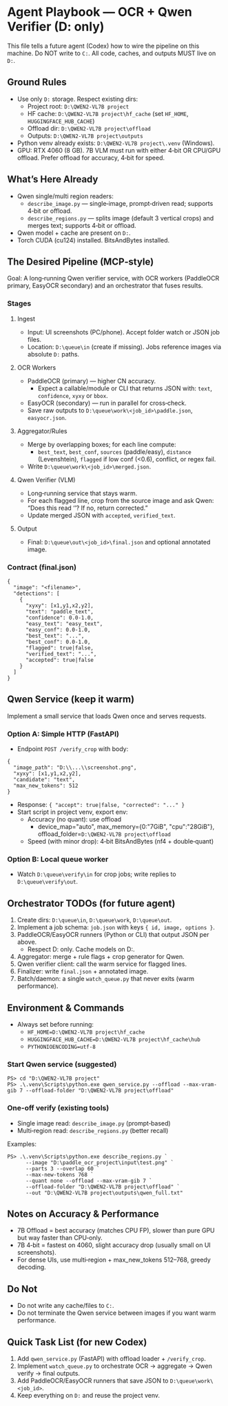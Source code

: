 # Agent Playbook — OCR + Qwen Verifier (D: only)

This file tells a future agent (Codex) how to wire the pipeline on this machine. Do NOT write to `C:`. All code, caches, and outputs MUST live on `D:`.

## Ground Rules
- Use only `D:` storage. Respect existing dirs:
  - Project root: `D:\QWEN2-VL7B project`
  - HF cache: `D:\QWEN2-VL7B project\hf_cache` (set `HF_HOME`, `HUGGINGFACE_HUB_CACHE`)
  - Offload dir: `D:\QWEN2-VL7B project\offload`
  - Outputs: `D:\QWEN2-VL7B project\outputs`
- Python venv already exists: `D:\QWEN2-VL7B project\.venv` (Windows).
- GPU: RTX 4060 (8 GB). 7B VLM must run with either 4‑bit OR CPU/GPU offload. Prefer offload for accuracy, 4‑bit for speed.

## What’s Here Already
- Qwen single/multi region readers:
  - `describe_image.py` — single‑image, prompt‑driven read; supports 4‑bit or offload.
  - `describe_regions.py` — splits image (default 3 vertical crops) and merges text; supports 4‑bit or offload.
- Qwen model + cache are present on `D:`.
- Torch CUDA (cu124) installed. BitsAndBytes installed.

## The Desired Pipeline (MCP‑style)
Goal: A long‑running Qwen verifier service, with OCR workers (PaddleOCR primary, EasyOCR secondary) and an orchestrator that fuses results.

### Stages
1) Ingest
   - Input: UI screenshots (PC/phone). Accept folder watch or JSON job files.
   - Location: `D:\queue\in` (create if missing). Jobs reference images via absolute `D:` paths.

2) OCR Workers
   - PaddleOCR (primary) — higher CN accuracy.
     - Expect a callable/module or CLI that returns JSON with: `text`, `confidence`, `xyxy` or `bbox`.
   - EasyOCR (secondary) — run in parallel for cross‑check.
   - Save raw outputs to `D:\queue\work\<job_id>\paddle.json`, `easyocr.json`.

3) Aggregator/Rules
   - Merge by overlapping boxes; for each line compute:
     - `best_text`, `best_conf`, `sources` (paddle/easy), `distance` (Levenshtein), `flagged` if low conf (<0.6), conflict, or regex fail.
   - Write `D:\queue\work\<job_id>\merged.json`.

4) Qwen Verifier (VLM)
   - Long‑running service that stays warm.
   - For each flagged line, crop from the source image and ask Qwen: “Does this read ‘<candidate>’? If no, return corrected.”
   - Update merged JSON with `accepted`, `verified_text`.

5) Output
   - Final: `D:\queue\out\<job_id>\final.json` and optional annotated image.

### Contract (final.json)
```
{
  "image": "<filename>",
  "detections": [
    {
      "xyxy": [x1,y1,x2,y2],
      "text": "paddle_text",
      "confidence": 0.0-1.0,
      "easy_text": "easy_text",
      "easy_conf": 0.0-1.0,
      "best_text": "...",
      "best_conf": 0.0-1.0,
      "flagged": true|false,
      "verified_text": "...",
      "accepted": true|false
    }
  ]
}
```

## Qwen Service (keep it warm)
Implement a small service that loads Qwen once and serves requests.

### Option A: Simple HTTP (FastAPI)
- Endpoint `POST /verify_crop` with body:
```
{
  "image_path": "D:\\...\\screenshot.png",
  "xyxy": [x1,y1,x2,y2],
  "candidate": "text",
  "max_new_tokens": 512
}
```
- Response: `{ "accept": true|false, "corrected": "..." }`
- Start script in project venv, export env:
  - Accuracy (no quant): use offload
    - device_map="auto", max_memory={0:"7GiB", "cpu":"28GiB"}, offload_folder=`D:\QWEN2-VL7B project\offload`
  - Speed (with minor drop): 4‑bit BitsAndBytes (nf4 + double‑quant)

### Option B: Local queue worker
- Watch `D:\queue\verify\in` for crop jobs; write replies to `D:\queue\verify\out`.

## Orchestrator TODOs (for future agent)
1) Create dirs: `D:\queue\in`, `D:\queue\work`, `D:\queue\out`.
2) Implement a job schema: `job.json` with keys `{ id, image, options }`.
3) PaddleOCR/EasyOCR runners (Python or CLI) that output JSON per above.
   - Respect D: only. Cache models on D:.
4) Aggregator: merge + rule flags + crop generator for Qwen.
5) Qwen verifier client: call the warm service for flagged lines.
6) Finalizer: write `final.json` + annotated image.
7) Batch/daemon: a single `watch_queue.py` that never exits (warm performance).

## Environment & Commands
- Always set before running:
  - `HF_HOME=D:\QWEN2-VL7B project\hf_cache`
  - `HUGGINGFACE_HUB_CACHE=D:\QWEN2-VL7B project\hf_cache\hub`
  - `PYTHONIOENCODING=utf-8`

### Start Qwen service (suggested)
```
PS> cd "D:\QWEN2-VL7B project"
PS> .\.venv\Scripts\python.exe qwen_service.py --offload --max-vram-gib 7 --offload-folder "D:\QWEN2-VL7B project\offload"
```

### One-off verify (existing tools)
- Single image read: `describe_image.py` (prompt‑based)
- Multi‑region read: `describe_regions.py` (better recall)

Examples:
```
PS> .\.venv\Scripts\python.exe describe_regions.py `
      --image "D:\paddle_ocr_project\input\test.png" `
      --parts 3 --overlap 60 `
      --max-new-tokens 768 `
      --quant none --offload --max-vram-gib 7 `
      --offload-folder "D:\QWEN2-VL7B project\offload" `
      --out "D:\QWEN2-VL7B project\outputs\qwen_full.txt"
```

## Notes on Accuracy & Performance
- 7B Offload = best accuracy (matches CPU FP), slower than pure GPU but way faster than CPU‑only.
- 7B 4‑bit = fastest on 4060, slight accuracy drop (usually small on UI screenshots).
- For dense UIs, use multi‑region + max_new_tokens 512–768, greedy decoding.

## Do Not
- Do not write any cache/files to `C:`.
- Do not terminate the Qwen service between images if you want warm performance.

## Quick Task List (for new Codex)
1. Add `qwen_service.py` (FastAPI) with offload loader + `/verify_crop`.
2. Implement `watch_queue.py` to orchestrate OCR → aggregate → Qwen verify → final outputs.
3. Add PaddleOCR/EasyOCR runners that save JSON to `D:\queue\work\<job_id>`.
4. Keep everything on `D:` and reuse the project venv.

